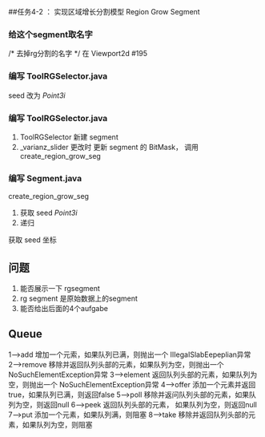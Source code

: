 ##任务4-2 ： 实现区域增长分割模型 Region Grow Segment


###  给这个segment取名字
/* 去掉rg分割的名字 */ 在 Viewport2d #195

### 编写 ToolRGSelector.java

seed 改为 *Point3i*

### 编写 ToolRGSelector.java

1. ToolRGSelector 新建 segment
3. _varianz_slider 更改时 更新 segment 的 BitMask， 调用 create_region_grow_seg

### 编写 Segment.java

create_region_grow_seg

1. 获取 seed *Point3i*
2. 递归

获取 seed 坐标

## 问题

1. 能否展示一下 rgsegment
2. rg segment 是原始数据上的segment
3. 能否给出后面的4个aufgabe


## Queue

1–>add 增加一个元索，如果队列已满，则抛出一个 
IIIegaISlabEepeplian异常 
2–>remove 移除并返回队列头部的元素，如果队列为空，则抛出一个 
NoSuchElementException异常 
3–>element 返回队列头部的元素，如果队列为空，则抛出一个 
NoSuchElementException异常
4–>offer 添加一个元素并返回true，如果队列已满，则返回false 
5–>poll 移除并返问队列头部的元素，如果队列为空，则返回null 
6–>peek 返回队列头部的元素， 如果队列为空，则返回null
7–>put 添加一个元素，如果队列满，则阻塞 
8–>take 移除并返回队列头部的元素，如果队列为空，则阻塞
